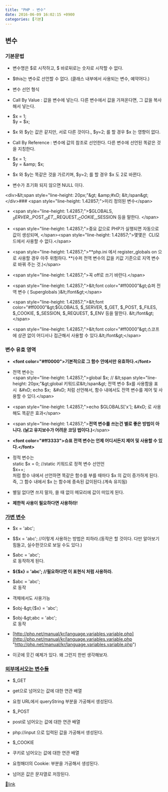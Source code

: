 ```yaml
---
title: "PHP - 변수"
date: 2016-06-09 16:02:15 +0900
categories: [기본]
---
```


변수
--

### 기본문법

- 변수명은 $로 시작하고, $ 바로뒤로는 숫자로 시작할 수 없다.
- $this는 변수로 선언할 수 없다. (클래스 내부에서 사용되는 변수, 예약어다.)
- 변수 선언 형식
- Call By Value : 값을 변수에 넣는다. 다른 변수에서 값을 가져온다면, 그 값을 복사해서 넣는다.
- $x = 1;  
$y = $x;
- $x 와 $y는 값은 같지만, 서로 다른 것이다., $y=2; 를 할 경우 $x 는 영향이 없다.


- Call By Reference : 변수에 값의 참조로 선언한다. 다른 변수에 선언된 똑같은 것을 지칭한다.
- $x = 1;  
$y = &amp;amp; $x;
- $x 와 $y는 똑같은 것을 가르키며, $y=2; 를 할 경우 $x 도 2로 바뀐다.



- 변수가 초기화 되지 않으면 NULL 이다.

&lt;div&gt;&amp;lt;span style="line-height: 20px;"&amp;gt;  &amp;amp;#xD;
&amp;lt;/span&amp;gt;&lt;/div&gt;### &lt;span style="line-height: 1.42857;"&gt;미리 정의된 변수&lt;/span&gt;

- &lt;span style="line-height: 1.42857;"&gt;$GLOBALS, $_SERVER ,$_POST,$_GET,$_REQUEST,$_COOKIE,$_SESSION 등을 말한다. &lt;/span&gt;
- &lt;span style="line-height: 1.42857;"&gt;중요 값으로 PHP가 실행되면 자동으로 값이 생성되며, &lt;/span&gt;&lt;span style="line-height: 1.42857;"&gt;몇몇은  CLI모드에서 사용할 수 없다.&lt;/span&gt;
- &lt;span style="line-height: 1.42857;"&gt;**php.ini 에서 register_globals on 으로 사용할 경우 아주 위험하다. **(수퍼 전역 변수의 값을 키값 기준으로 지역 변수로 바꿔 주는 것.)&lt;/span&gt;
- &lt;span style="line-height: 1.42857;"&gt;꼭 off로 쓰기 바란다.&lt;/span&gt;

- &lt;span style="line-height: 1.42857;"&gt;&amp;lt;font color="#ff0000"&amp;gt;슈퍼 전역 변수 ( Superglobals )&amp;lt;/font&amp;gt;&lt;/span&gt;
- &lt;span style="line-height: 1.42857;"&gt;&amp;lt;font color="#ff0000"&amp;gt;$GLOBALS, $_SERVER, $_GET, $_POST, $_FILES, $_COOKIE, $_SESSION, $_REQUEST, $_ENV 등을 말한다. &amp;lt;/font&amp;gt;&lt;/span&gt;
- &lt;span style="line-height: 1.42857;"&gt;&amp;lt;font color="#ff0000"&amp;gt;스코프에 상관 없이 어디서나 접근해서 사용할 수 있다.&amp;lt;/font&amp;gt;&lt;/span&gt;


### 변수 유효 영역

- **&lt;font color="#ff0000"&gt;기본적으로 그 함수 안에서만 유효하다.&lt;/font&gt;**
- 전역 변수는   
&lt;span style="line-height: 1.42857;"&gt;global $x; // &amp;lt;span style="line-height: 20px;"&amp;gt;global 키워드로&amp;lt;/span&amp;gt; 전역 변수 $x를 사용함을 표시   &amp;#xD;
echo $x;   &amp;#xD;
처럼 선언해서, 함수 내에서도 전역 변수를 제어 및 사용할 수 있다.&lt;/span&gt;
- &lt;span style="line-height: 1.42857;"&gt;echo $GLOBALS['x'];  &amp;#xD;
로 사용해도 똑같은 효과&lt;/span&gt;
- &lt;span style="line-height: 1.42857;"&gt;**전역 변수를 쓰는건 별로 좋은 방법이 아니다. (낡고 유지보수가 어려운 코딩 법이다.)**&lt;/span&gt;

- **&lt;font color="#ff3333"&gt;슈표 전역 변수는 언제 어디서든지 제어 및 사용할 수 있다.&lt;/font&gt;**
- 정적 변수는  
static $x = 0; //static 키워드로 정젹 변수 선언언  
$x++;  
처럼 함수 내에서 선언하면 똑같은 함수를 부를 때마다 $x 의 값이 증가하게 된다.  
즉, 그 함수 내에서 $x 는 함수에 종속된 값이된다.(계속 유지됨)
- 별일 없다면 쓰지 말자, 쓸 때 없이 메모리에 값이 떠있게 된다.
- **제한적 사용이 필요하다면 사용하라!**


### [가변 변수](http://php.net/manual/kr/language.variables.variable.php)

- $x = 'abc'; 
- $$x = 'abc'; //이렇게 사용하는 방법은 피하라.(동작은 할 것이다. 다만 알아보기 힘들고, 실수한것으로 보일 수도 있다.)
- $abc = 'abc';   
로 동작하게 된다.

- **${$x} = 'abc'; //필요하다면 이 표현식 처럼 사용하라.**
- $abc = 'abc';   
로 동작

- 객체에서도 사용가능
- $obj-&amp;gt;{$x} = 'abc';
- $obj-&amp;gt;abc = 'abc';   
로 동작


- [http://php.net/manual/kr/language.variables.variable.php](http://php.net/manual/kr/language.variables.variable.php "http://php.net/manual/kr/language.variables.variable.php")
- 이곳에 웃긴 예제가 있다. 왜 그런지 한번 생각해보자.


### [외부에서오는 변수들](http://php.net/manual/kr/language.variables.external.php "외부에서오는 변수들")

- $_GET
- get으로 넘어오는 값에 대한 연관 배열
- 요청 URL에서 queryString 부분을 가공해서 생성된다.

- $_POST
- post로 넘어오는 값에 대한 연관 배열
- php://input 으로 입력된 값을 가공해서 생성된다.

- $_COOKIE
- 쿠키로 넘어오는 값에 대한 연관 배열
- 요청해더의 Cookie: 부분을 가공해서 생성된다.

- 넘어온 값은 문자열로 저장된다.




[🔗link](http://www.mins01.com/mh/tech/read/1002)